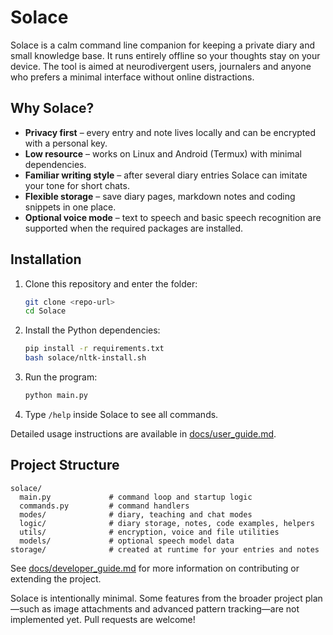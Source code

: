 # Solace

Solace is a calm command line companion for keeping a private diary and small knowledge base. It runs entirely offline so your thoughts stay on your device. The tool is aimed at neurodivergent users, journalers and anyone who prefers a minimal interface without online distractions.

## Why Solace?

* **Privacy first** – every entry and note lives locally and can be encrypted with a personal key.
* **Low resource** – works on Linux and Android (Termux) with minimal dependencies.
* **Familiar writing style** – after several diary entries Solace can imitate your tone for short chats.
* **Flexible storage** – save diary pages, markdown notes and coding snippets in one place.
* **Optional voice mode** – text to speech and basic speech recognition are supported when the required packages are installed.

## Installation

1. Clone this repository and enter the folder:
   ```bash
   git clone <repo-url>
   cd Solace
   ```
2. Install the Python dependencies:
   ```bash
   pip install -r requirements.txt
   bash solace/nltk-install.sh
   ```
3. Run the program:
   ```bash
   python main.py
   ```
4. Type `/help` inside Solace to see all commands.

Detailed usage instructions are available in [docs/user_guide.md](docs/user_guide.md).

## Project Structure
```text
solace/
  main.py             # command loop and startup logic
  commands.py         # command handlers
  modes/              # diary, teaching and chat modes
  logic/              # diary storage, notes, code examples, helpers
  utils/              # encryption, voice and file utilities
  models/             # optional speech model data
storage/              # created at runtime for your entries and notes
```

See [docs/developer_guide.md](docs/developer_guide.md) for more information on contributing or extending the project.

Solace is intentionally minimal. Some features from the broader project plan—such as image attachments and advanced pattern tracking—are not implemented yet. Pull requests are welcome!

